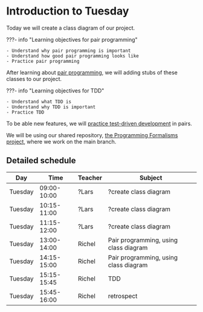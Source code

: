 # Introduction to Tuesday

Today we will create a class diagram of our project.

???- info "Learning objectives for pair programming"

    - Understand why pair programming is important
    - Understand how good pair programming looks like
    - Practice pair programming

After learning about [pair programming](pair_programming/README.md),
we will adding stubs of these classes to our project.

???- info "Learning objectives for TDD"

    - Understand what TDD is
    - Understand why TDD is important
    - Practice TDD

To be able new features, we will 
[practice test-driven development](tdd/README.md)
in pairs.

We will be using our shared repository,
[the Programming Formalisms project](https://github.com/programming-formalisms/programming_formalisms_project_summer_2024),
where we work on the main branch.

## Detailed schedule

Day      |Time       |Teacher|Subject
---------|-----------|-------|-----------------------------------------------------------
Tuesday  |09:00-10:00|?Lars  |?create class diagram
Tuesday  |10:15-11:00|?Lars  |?create class diagram
Tuesday  |11:15-12:00|?Lars  |?create class diagram
Tuesday  |13:00-14:00|Richel |Pair programming, using class diagram
Tuesday  |14:15-15:00|Richel |Pair programming, using class diagram
Tuesday  |15:15-15:45|Richel |TDD
Tuesday  |15:45-16:00|Richel |retrospect
